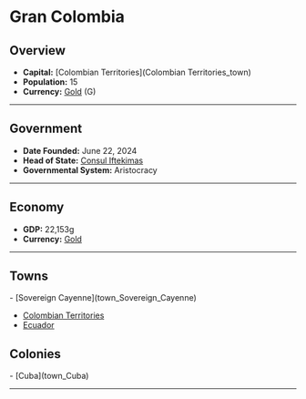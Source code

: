 <!--UNDEDITED FILE, remove this entire line if this file has been edited!-->
# <!--NAME-->Gran Colombia<!--NAME-->

## Overview

- **Capital:** <!--CAPITAL_LINK-->[Colombian Territories](Colombian Territories_town)<!--CAPITAL_LINK-->
- **Population:** <!--POPULATION-->15<!--POPULATION-->
- **Currency:** <!--CURRENCY_LINK-->[Gold](Gold_currency)<!--CURRENCY_LINK--> (<!--CURRENCY_ABV-->G<!--CURRENCY_ABV-->)

---

## Government

- **Date Founded:** <!--FOUNDED-->June 22, 2024<!--FOUNDED-->
- **Head of State:** <!--LEADER_TITLE_LINK-->[Consul Iftekimas](Iftekimas_user)<!--LEADER_TITLE_LINK-->
- **Governmental System:** <!--GOVERNMENT-->Aristocracy<!--GOVERNMENT-->

---

## Economy

- **GDP:** <!--GDP-->22,153g<!--GDP-->
- **Currency:** <!--CURRENCY_LINK-->[Gold](Gold_currency)<!--CURRENCY_LINK-->

---

## Towns

<!--TOWNS-->- [Sovereign Cayenne](town_Sovereign_Cayenne)
- [Colombian Territories](town_Colombian_Territories)
- [Ecuador](town_Ecuador)<!--TOWNS-->

## Colonies

<!--COLONIES-->- [Cuba](town_Cuba)<!--COLONIES-->

---